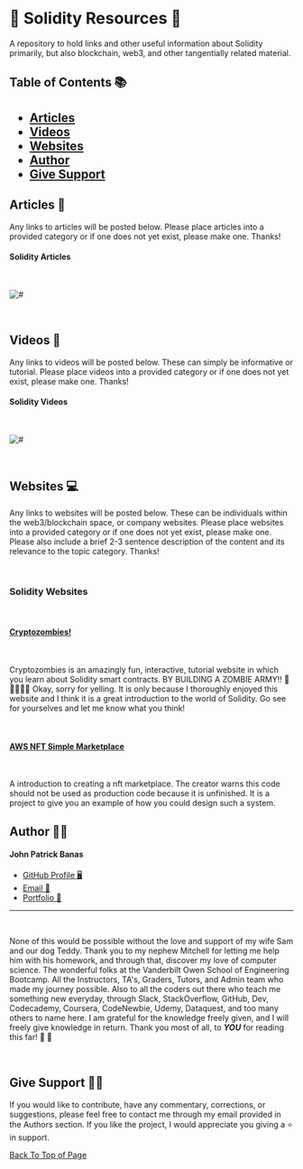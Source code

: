 <h1 id="title">🎉 Solidity Resources 🎉</h1>


<p>A repository to hold links and other useful information about Solidity primarily, but also blockchain, web3, and other tangentially related material.</p>


<h2>Table of Contents 📚<h2>

* [Articles](#articles)
* [Videos](#videos)
* [Websites](#websites)
* [Author](#author)
* [Give Support](#Support)


<h2 id="landing">Articles 📰</h2>


<p>Any links to articles will be posted below. Please place articles into a provided category or if one does not yet exist, please make one. Thanks!<p>

<h4 id="solidity-articles">Solidity Articles</h4>

<p>&nbsp</p>

![#](#)

<p>&nbsp</p>

<h2 id="videos">Videos 🎥</h2> 


<p>Any links to videos will be posted below. These can simply be informative or tutorial. Please place videos into a provided category or if one does not yet exist, please make one. Thanks!</p>

<h4 id="solidity-videos">Solidity Videos</h4>

<p>&nbsp</p>

![#](#)

<p>&nbsp</p>

<h2 id="details">Websites 💻</h2>

<p>Any links to websites will be posted below. These can be individuals within the web3/blockchain
 space, or company websites. Please place websites into a provided category or if one does not yet exist, please make one. Please also include a brief 2-3 sentence description of the content and its relevance to the topic category. Thanks!</p>

<p>&nbsp</p>

<h3 id="solidity-websites">Solidity Websites</h3>

<p>&nbsp</p>

<h4><a href="https://cryptozombies.io/">Cryptozombies!</a></h4>

<p>&nbsp</p>

<p>Cryptozombies is an amazingly fun, interactive, tutorial website in which you learn about Solidity smart contracts. BY BUILDING A ZOMBIE ARMY!! 🧟🧟‍♀️🧟‍♂️ Okay, sorry for yelling. It is only because I thoroughly enjoyed this website and I think it is a great introduction to the world of Solidity. Go see for yourselves and let me know what you think!</p>
 
 

<p>&nbsp</p>
 
<h4><a href="https://github.com/aws-samples/simple-nft-marketplace">AWS NFT Simple Marketplace</a></h4>

<p>&nbsp</p>

<p>A introduction to creating a nft marketplace. The creator warns this code should not be used as production code because it is unfinished. It is a project to give you an example of how you could design such a system.</p> 

<h2 id="author">Author 👨‍💻 </h2>
<!-- Everyone put your info here
  **Your Name** follow mine for example -->

#### **John Patrick Banas**

- [GitHub Profile 🖥️](https://github.com/JohnBanas)
- [Email 📧](mailto:jbanas9124@gmail.com)
- [Portfolio 💼](https://johnbanas.github.io/portfolio/)
****

<p>&nbsp</p>

<p>None of this would be possible without the love and support of my wife Sam and our dog Teddy. Thank you to my nephew Mitchell for letting me help him with his homework, and through that, discover my love of computer science. The wonderful folks at the Vanderbilt Owen School of Engineering Bootcamp. All the Instructors, TA's, Graders, Tutors, and Admin team who made my journey possible. Also to all the coders out there who teach me something new everyday, through Slack, StackOverflow, GitHub, Dev, Codecademy, Coursera, CodeNewbie, Udemy, Dataquest, and too many others to name here. I am grateful for the knowledge freely given, and I will freely give knowledge in return. Thank you most of all, to <strong><em>YOU</em></strong> for reading this far! <strong>👏 🤣</strong></p>

<p>&nbsp</p>

<h2 id="support">Give Support 👏😎</h2>

<p>If you would like to contribute, have any commentary, corrections, or suggestions, please feel free to contact me through my email provided in the Authors section. If you like the project, I would appreciate you giving a ⭐ in support.</p>

[Back To Top of Page](#title)




